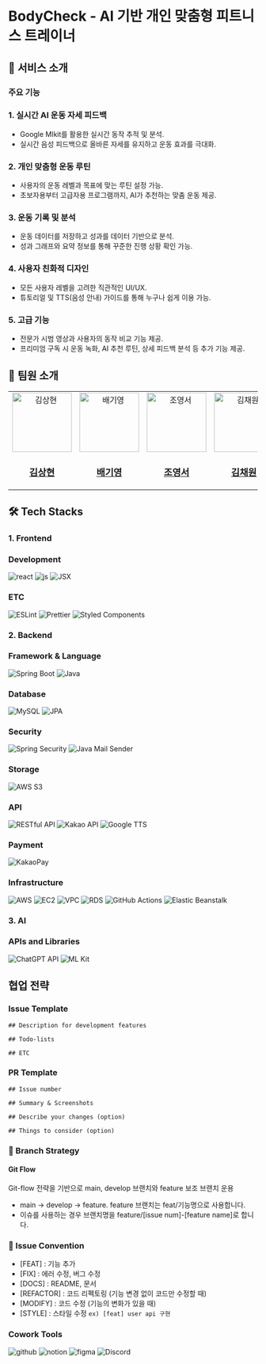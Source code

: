 # BodyCheck - AI 기반 개인 맞춤형 피트니스 트레이너
## 👀 서비스 소개
### 주요 기능
### 1. 실시간 AI 운동 자세 피드백
- Google Mlkit를 활용한 실시간 동작 추적 및 분석.
- 실시간 음성 피드백으로 올바른 자세를 유지하고 운동 효과를 극대화.
### 2. 개인 맞춤형 운동 루틴
- 사용자의 운동 레벨과 목표에 맞는 루틴 설정 가능.
- 초보자용부터 고급자용 프로그램까지, AI가 추천하는 맞춤 운동 제공.
### 3. 운동 기록 및 분석
- 운동 데이터를 저장하고 성과를 데이터 기반으로 분석.
- 성과 그래프와 요약 정보를 통해 꾸준한 진행 상황 확인 가능.
### 4. 사용자 친화적 디자인
- 모든 사용자 레벨을 고려한 직관적인 UI/UX.
- 튜토리얼 및 TTS(음성 안내) 가이드를 통해 누구나 쉽게 이용 가능.
### 5. 고급 기능
- 전문가 시범 영상과 사용자의 동작 비교 기능 제공.
- 프리미엄 구독 시 운동 녹화, AI 추천 루틴, 상세 피드백 분석 등 추가 기능 제공.

## 👥 팀원 소개
<table>
  <tr>
    <td align="center">
      <a href="https://github.com/KimSanghyun20">
        <img src="https://avatars.githubusercontent.com/u/127206470?v=4" width="120px;" height="120px;" alt="김상현"/>
        <h3><b>김상현</b></h3>
      </a>
    </td>
    <td align="center">
      <a href="https://github.com/bbky323">
        <img src="https://avatars.githubusercontent.com/u/127292182?v=4" width="120px;" height="120px;" alt="배기영"/>
        <h3><b>배기영</b></h3>
      </a>
    </td>
    <td align="center">
      <a href="https://github.com/choyoungseo20">
        <img src="https://avatars.githubusercontent.com/u/127291939?v=4" width="120px;" height="120px;" alt="조영서"/>
        <h3><b>조영서</b></h3>
      </a>
    </td>
    <td align="center">
      <a href="https://github.com/KimSanghyun20">
        <img src="https://avatars.githubusercontent.com/u/168625140?v=4" width="120px;" height="120px;" alt="김채원"/>
        <h3><b>김채원</b></h3>
      </a>
    </td>
    <td align="center">
      <a href="https://github.com/KimSanghyun20">
        <img src="https://avatars.githubusercontent.com/u/102895671?v=4" width="120px;" height="120px;" alt="허진혁"/>
        <h3><b>허진혁</b></h3>
      </a>
    </td>
    <td align="center">
      <a href="https://github.com/KimSanghyun20">
        <img src="https://avatars.githubusercontent.com/u/179480793?v=4" width="120px;" height="120px;" alt="전지훈"/>
        <h3><b>전지훈</b></h3>
      </a>
    </td>
  </tr>
</table>


## 🛠️ Tech Stacks 
### 1. Frontend

### Development
![react](https://img.shields.io/badge/ReactNative-20232A?style=for-the-badge&logo=react&logoColor=61DAFB)
![js](https://img.shields.io/badge/JavaScript-F7DF1E?style=for-the-badge&logo=JavaScript&logoColor=white)
![JSX](https://img.shields.io/badge/JSX-61DAFB?style=for-the-badge&logo=react&logoColor=white)

### ETC
![ESLint](https://img.shields.io/badge/ESLint-4B3263?style=for-the-badge&logo=eslint&logoColor=white)
![Prettier](https://img.shields.io/badge/prettier-1A2C34?style=for-the-badge&logo=prettier&logoColor=F7BA3E)
![Styled Components](https://img.shields.io/badge/styled--components-DB7093?style=for-the-badge&logo=styled-components&logoColor=white)

### 2. Backend
### Framework & Language
![Spring Boot](https://img.shields.io/badge/Spring%20Boot-6DB33F?style=for-the-badge&logo=Spring%20Boot&logoColor=white)
![Java](https://img.shields.io/badge/Java-007396?style=for-the-badge&logo=Java&logoColor=white)

### Database
![MySQL](https://img.shields.io/badge/MySQL-4479A1?style=for-the-badge&logo=MySQL&logoColor=white)
![JPA](https://img.shields.io/badge/JPA-6DB33F?style=for-the-badge&logo=Hibernate&logoColor=white)

### Security
![Spring Security](https://img.shields.io/badge/Spring%20Security-6DB33F?style=for-the-badge&logo=Spring%20Security&logoColor=white)
![Java Mail Sender](https://img.shields.io/badge/Java%20Mail%20Sender-007396?style=for-the-badge&logo=Gmail&logoColor=white)

### Storage
![AWS S3](https://img.shields.io/badge/AWS%20S3-569A31?style=for-the-badge&logo=Amazon%20S3&logoColor=white)

### API
![RESTful API](https://img.shields.io/badge/RESTful%20API-0052CC?style=for-the-badge&logo=RESTful&logoColor=white)
![Kakao API](https://img.shields.io/badge/Kakao%20API-FFCD00?style=for-the-badge&logo=Kakao&logoColor=black)
![Google TTS](https://img.shields.io/badge/Google%20TTS-4285F4?style=for-the-badge&logo=google&logoColor=white)

### Payment
![KakaoPay](https://img.shields.io/badge/KakaoPay-FFCD00?style=for-the-badge&logo=KakaoPay&logoColor=black)

### Infrastructure
![AWS](https://img.shields.io/badge/AWS-232F3E?style=for-the-badge&logo=Amazon%20AWS&logoColor=white)
![EC2](https://img.shields.io/badge/AWS%20EC2-FF9900?style=for-the-badge&logo=Amazon%20EC2&logoColor=white)
![VPC](https://img.shields.io/badge/AWS%20VPC-FF9900?style=for-the-badge&logo=Amazon%20VPC&logoColor=white)
![RDS](https://img.shields.io/badge/AWS%20RDS-527FFF?style=for-the-badge&logo=Amazon%20RDS&logoColor=white)
![GitHub Actions](https://img.shields.io/badge/GitHub%20Actions-2088FF?style=for-the-badge&logo=GitHub%20Actions&logoColor=white)
![Elastic Beanstalk](https://img.shields.io/badge/Elastic%20Beanstalk-FF9900?style=for-the-badge&logo=Amazon%20Elastic%20Beanstalk&logoColor=white)

### 3. AI

### APIs and Libraries
![ChatGPT API](https://img.shields.io/badge/ChatGPT%20API-412991?style=for-the-badge&logo=openai&logoColor=white)
![ML Kit](https://img.shields.io/badge/ML%20Kit-FF6F00?style=for-the-badge&logo=google&logoColor=white)


## 협업 전략
### Issue Template
```
## Description for development features

## Todo-lists

## ETC
```

### PR Template
```
## Issue number

## Summary & Screenshots

## Describe your changes (option)

## Things to consider (option)
```

### 🔹 Branch Strategy
#### Git Flow
Git-flow 전략을 기반으로 main, develop 브랜치와 feature 보조 브랜치 운용
- main → develop → feature. feature 브랜치는 feat/기능명으로 사용합니다.
- 이슈를 사용하는 경우 브랜치명을 feature/[issue num]-[feature name]로 합니다.
  
### 🔹 Issue Convention

- [FEAT] : 기능 추가
- [FIX] : 에러 수정, 버그 수정
- [DOCS] : README, 문서
- [REFACTOR] : 코드 리펙토링 (기능 변경 없이 코드만 수정할 때)
- [MODIFY] : 코드 수정 (기능의 변화가 있을 때)
- [STYLE] : 스타일 수정
`ex) [feat] user api 구현`

### Cowork Tools
![github](https://img.shields.io/badge/GitHub-100000?style=for-the-badge&logo=github&logoColor=white)
![notion](https://img.shields.io/badge/Notion-000000?style=for-the-badge&logo=notion&logoColor=white)
![figma](https://img.shields.io/badge/Figma-F24E1E?style=for-the-badge&logo=figma&logoColor=white)
![Discord](https://img.shields.io/badge/Discord-5865F2?style=for-the-badge&logo=discord&logoColor=white)
